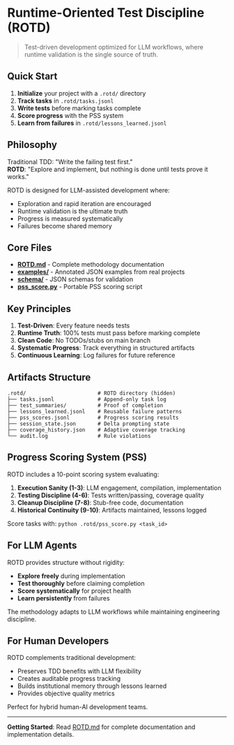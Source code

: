 # Runtime-Oriented Test Discipline (ROTD)

> Test-driven development optimized for LLM workflows, where runtime validation is the single source of truth.

## Quick Start

1. **Initialize** your project with a `.rotd/` directory
2. **Track tasks** in `.rotd/tasks.jsonl` 
3. **Write tests** before marking tasks complete
4. **Score progress** with the PSS system
5. **Learn from failures** in `.rotd/lessons_learned.jsonl`

## Philosophy

Traditional TDD: "Write the failing test first."  
**ROTD**: "Explore and implement, but nothing is done until tests prove it works."

ROTD is designed for LLM-assisted development where:
- Exploration and rapid iteration are encouraged
- Runtime validation is the ultimate truth
- Progress is measured systematically
- Failures become shared memory

## Core Files

- **[ROTD.md](./ROTD.md)** - Complete methodology documentation
- **[examples/](./examples/)** - Annotated JSON examples from real projects
- **[schema/](./schema/)** - JSON schemas for validation
- **[pss_score.py](./pss_score.py)** - Portable PSS scoring script

## Key Principles

1. **Test-Driven**: Every feature needs tests
2. **Runtime Truth**: 100% tests must pass before marking complete
3. **Clean Code**: No TODOs/stubs on main branch
4. **Systematic Progress**: Track everything in structured artifacts
5. **Continuous Learning**: Log failures for future reference

## Artifacts Structure

```
.rotd/                       # ROTD directory (hidden)
├── tasks.jsonl              # Append-only task log
├── test_summaries/          # Proof of completion
├── lessons_learned.jsonl    # Reusable failure patterns
├── pss_scores.jsonl         # Progress scoring results
├── session_state.json       # Delta prompting state
├── coverage_history.json    # Adaptive coverage tracking
└── audit.log                # Rule violations
```

## Progress Scoring System (PSS)

ROTD includes a 10-point scoring system evaluating:

1. **Execution Sanity (1-3)**: LLM engagement, compilation, implementation
2. **Testing Discipline (4-6)**: Tests written/passing, coverage quality  
3. **Cleanup Discipline (7-8)**: Stub-free code, documentation
4. **Historical Continuity (9-10)**: Artifacts maintained, lessons logged

Score tasks with: `python .rotd/pss_score.py <task_id>`

## For LLM Agents

ROTD provides structure without rigidity:
- **Explore freely** during implementation
- **Test thoroughly** before claiming completion  
- **Score systematically** for project health
- **Learn persistently** from failures

The methodology adapts to LLM workflows while maintaining engineering discipline.

## For Human Developers

ROTD complements traditional development:
- Preserves TDD benefits with LLM flexibility
- Creates auditable progress tracking
- Builds institutional memory through lessons learned
- Provides objective quality metrics

Perfect for hybrid human-AI development teams.

---

**Getting Started**: Read [ROTD.md](./ROTD.md) for complete documentation and implementation details.